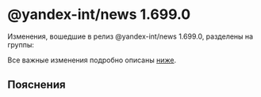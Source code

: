 # @yandex-int/news 1.699.0

<!-- ЧЕЛОВЕЧЕСКОЕ ВСТУПЛЕНИЕ -->

Изменения, вошедшие в релиз @yandex-int/news 1.699.0, разделены на группы:

Все важные изменения подробно описаны [ниже](#Пояснения).

## Пояснения

